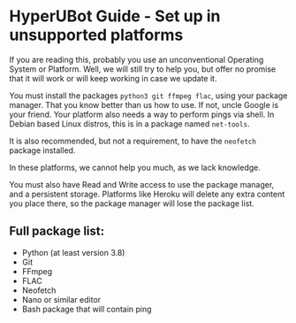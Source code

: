 # HyperUBot Guide - Set up in unsupported platforms

If you are reading this, probably you use an unconventional Operating System or Platform. Well, we will still try to help you, but offer no promise that it will work or will keep working in case we update it.

You must install the packages `python3 git ffmpeg flac`, using your package manager. That you know better than us how to use. If not, uncle Google is your friend. Your platform also needs a way to perform pings via shell. In Debian based Linux distros, this is in a package named `net-tools`.

It is also recommended, but not a requirement, to have the `neofetch` package installed.

In these platforms, we cannot help you much, as we lack knowledge.

You must also have Read and Write access to use the package manager, and a persistent storage. Platforms like Heroku will delete any extra content you place there, so the package manager will lose the package list.

## Full package list:

- Python (at least version 3.8)
- Git
- FFmpeg
- FLAC
- Neofetch
- Nano or similar editor
- Bash package that will contain ping
